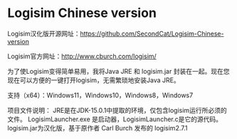# Logisim Chinese version
Logisim汉化版开源网址：https://github.com/SecondCat/Logisim-Chinese-version

Logisim官方网址：http://www.cburch.com/logisim/

为了使Logisim变得简单易用，我将Java JRE 和 logisim.jar 封装在一起。现在您现在可以方便的一键打开logisim，无需繁琐地安装Java JRE。

支持（x64）：Windows11，Windows10，Windows8，Windows7

项目文件说明：
JRE是在JDK-15.0.1中提取的环境，仅包含logisim运行所必须的文件。
LogisimLauncher.exe 是启动器，LogisimLauncher.c是它的源代码。
logisim.jar为汉化版，基于原作者 Carl Burch 发布的 logisim2.7.1 
